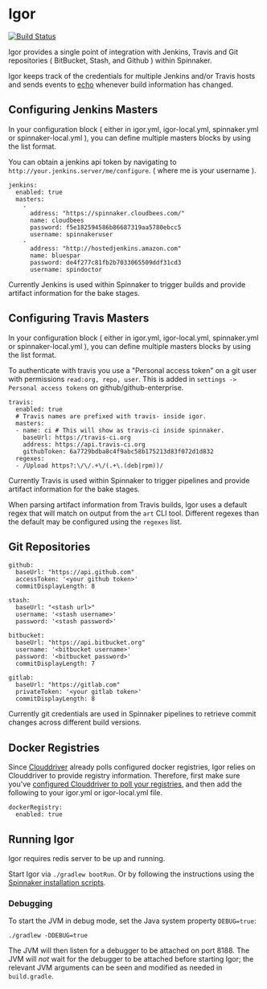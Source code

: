 # Igor
[![Build Status](https://api.travis-ci.org/spinnaker/igor.svg?branch=master)](https://travis-ci.org/spinnaker/igor)

Igor provides a single point of integration with Jenkins, Travis and Git repositories ( BitBucket, Stash, and Github ) within Spinnaker.

Igor keeps track of the credentials for multiple Jenkins and/or Travis hosts and sends events to [echo](http://www.github.com/spinnaker/echo) whenever build information has changed. 

## Configuring Jenkins Masters

In your configuration block ( either in igor.yml, igor-local.yml, spinnaker.yml or spinnaker-local.yml ), you can define multiple masters blocks by using the list format. 

You can obtain a jenkins api token by navigating to `http://your.jenkins.server/me/configure`. ( where me is your username ).

```
jenkins:
  enabled: true
  masters:
    -
      address: "https://spinnaker.cloudbees.com/"
      name: cloudbees
      password: f5e182594586b86687319aa5780ebcc5
      username: spinnakeruser
    -
      address: "http://hostedjenkins.amazon.com"
      name: bluespar
      password: de4f277c81fb2b7033065509ddf31cd3
      username: spindoctor
```

Currently Jenkins is used within Spinnaker to trigger builds and provide artifact information for the bake stages. 

## Configuring Travis Masters

In your configuration block ( either in igor.yml, igor-local.yml, spinnaker.yml or spinnaker-local.yml ), you can define multiple masters blocks by using the list format.

To authenticate with travis you use a "Personal access token" on a git user with permissions `read:org, repo, user`. This is added in `settings -> Personal access tokens`
on github/github-enterprise.

```
travis:
  enabled: true
  # Travis names are prefixed with travis- inside igor.
  masters:
  - name: ci # This will show as travis-ci inside spinnaker.
    baseUrl: https://travis-ci.org
    address: https://api.travis-ci.org
    githubToken: 6a7729bdba8c4f9abc58b175213d83f072d1d832
  regexes:
  - /Upload https?:\/\/.+\/(.+\.(deb|rpm))/
```

Currently Travis is used within Spinnaker to trigger pipelines and provide artifact information for the bake stages.

When parsing artifact information from Travis builds, Igor uses a default regex
that will match on output from the `art` CLI tool.  Different regexes than the
default may be configured using the `regexes` list.

## Git Repositories

```
github:
  baseUrl: "https://api.github.com"
  accessToken: '<your github token>'
  commitDisplayLength: 8

stash:
  baseUrl: "<stash url>"
  username: '<stash username>'
  password: '<stash password>'

bitbucket:
  baseUrl: "https://api.bitbucket.org"
  username: '<bitbucket username>'
  password: '<bitbucket password>'
  commitDisplayLength: 7

gitlab:
  baseUrl: "https://gitlab.com"
  privateToken: '<your gitlab token>'
  commitDisplayLength: 8
```

Currently git credentials are used in Spinnaker pipelines to retrieve commit changes across different build versions. 

## Docker Registries

Since [Clouddriver](https://github.com/spinnaker/clouddriver) already polls configured docker registries, Igor relies on Clouddriver to provide registry information. Therefore, first make sure you've [configured Clouddriver to poll your registries](http://www.spinnaker.io/v1.0/docs/target-deployment-configuration#section-docker-registry), and then add the following to your igor.yml or igor-local.yml file.

```
dockerRegistry:
  enabled: true
```

## Running Igor

Igor requires redis server to be up and running.

Start Igor via `./gradlew bootRun`. Or by following the instructions using the [Spinnaker installation scripts](https://www.github.com/spinnaker/spinnaker).

### Debugging

To start the JVM in debug mode, set the Java system property `DEBUG=true`:
```
./gradlew -DDEBUG=true
```

The JVM will then listen for a debugger to be attached on port 8188.  The JVM will _not_ wait for
the debugger to be attached before starting Igor; the relevant JVM arguments can be seen and
modified as needed in `build.gradle`.
